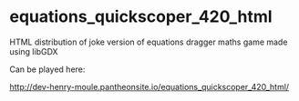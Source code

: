 # equations_quickscoper_420_html
HTML distribution of joke version of equations dragger maths game made using libGDX

Can be played here:

http://dev-henry-moule.pantheonsite.io/equations_quickscoper_420_html/
